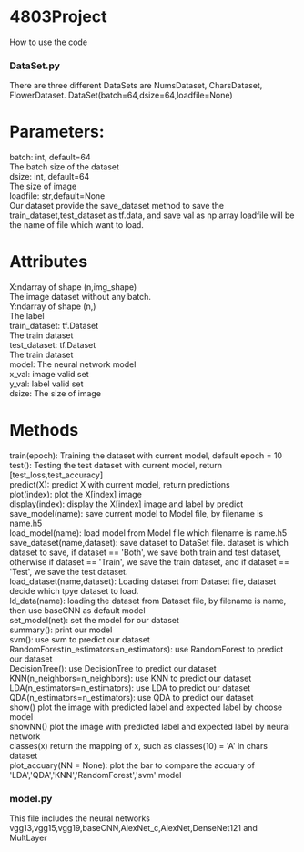 # 4803Project
How to use the code<br>
### DataSet.py
There are three different DataSets are NumsDataset, CharsDataset, FlowerDataset. 
DataSet(batch=64,dsize=64,loadfile=None)<br>
# Parameters:
batch: int, default=64<br>
The batch size of the dataset<br>
dsize: int, default=64<br>
The size of image<br>
loadfile: str,default=None<br>
Our dataset provide the save_dataset method to save the train_dataset,test_dataset as tf.data, and save val as np array
loadfile will be the name of file which want to load.<br>

# Attributes
X:ndarray of shape (n,img_shape)<br>
The image dataset without any batch.<br>
Y:ndarray of shape (n,)<br>
The label <br>
train_dataset: tf.Dataset<br>
The train dataset<br>
test_dataset: tf.Dataset<br>
The train dataset<br>
model: The neural network model<br>
x_val: image valid set<br>
y_val: label valid set<br>
dsize: The size of image<br>

# Methods
train(epoch): Training the dataset with current model, default epoch = 10<br>
test(): Testing the test dataset with current model, return [test_loss,test_accuracy] <br>
predict(X): predict X with current model, return predictions<br>
plot(index): plot the X[index] image<br>
display(index): display the X[index] image and label by predict<br>
save_model(name): save current model to Model file, by filename is name.h5<br>
load_model(name): load model from Model file which filename is name.h5<br>
save_dataset(name,dataset): save dataset to DataSet file. dataset is which dataset to save, if dataset == 'Both', we save both train and test dataset, otherwise if dataset == 'Train', we save the train dataset, and if dataset == 'Test', we save the test dataset.<br>
load_dataset(name,dataset): Loading dataset from Dataset file, dataset decide which tpye dataset to load.<br>
ld_data(name): loading the dataset from Dataset file, by filename is name, then use baseCNN as default model<br>
set_model(net): set the model for our dataset<br>
summary(): print our model<br>
svm(): use svm to predict our dataset<br>
RandomForest(n_estimators=n_estimators): use RandomForest to predict our dataset<br>
DecisionTree(): use DecisionTree to predict our dataset<br>
KNN(n_neighbors=n_neighbors): use KNN to predict our dataset<br>
LDA(n_estimators=n_estimators): use LDA to predict our dataset<br>
QDA(n_estimators=n_estimators): use QDA to predict our dataset<br>
show() plot the image with predicted label and expected label by choose model<br>
showNN() plot the image with predicted label and expected label by neural network<br>
classes(x) return the mapping of x, such as classes(10) = 'A' in chars dataset<br>
plot_accuary(NN = None): plot the bar to compare the accuary of 'LDA','QDA','KNN','RandomForest','svm' model

### model.py
This file includes the neural networks<br>
vgg13,vgg15,vgg19,baseCNN,AlexNet_c,AlexNet,DenseNet121 and MultLayer
